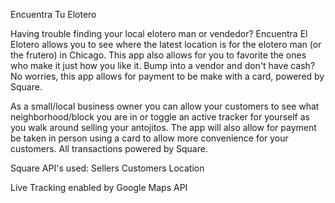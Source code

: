 Encuentra Tu Elotero

Having trouble finding your local elotero man or vendedor? Encuentra El Elotero allows you to see where the latest location is for the elotero man (or the frutero) in Chicago. This app also allows for you to favorite the ones who make it just how you like it. Bump into a vendor and don't have cash? No worries, this app allows for payment to be make with a card, powered by Square. 

As a small/local business owner you can allow your customers to see what neighborhood/block you are in or toggle an active tracker for yourself as you walk around selling your antojitos. The app will also allow for payment be taken in person using a card to allow more convenience for your customers. All transactions powered by Square. 

Square API's used:
Sellers
Customers
Location

Live Tracking enabled by Google Maps API
